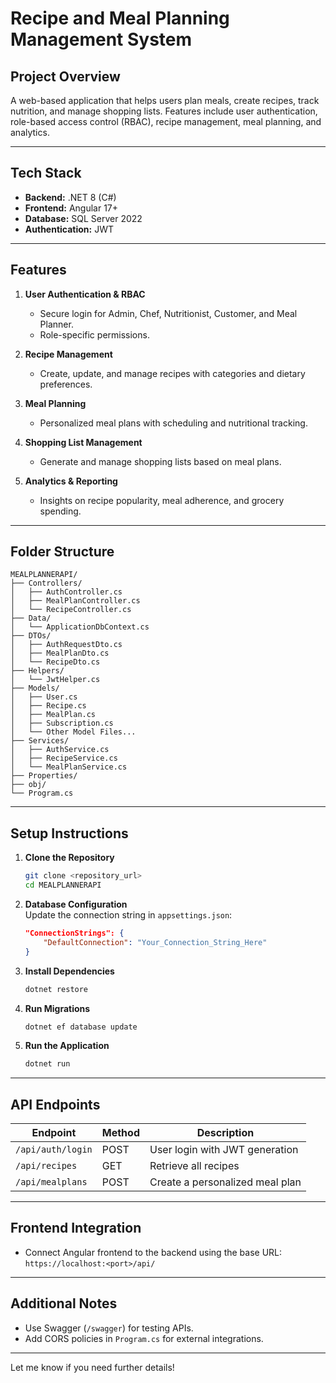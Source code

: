 ﻿# **Recipe and Meal Planning Management System**

## **Project Overview**  
A web-based application that helps users plan meals, create recipes, track nutrition, and manage shopping lists. Features include user authentication, role-based access control (RBAC), recipe management, meal planning, and analytics.

---

## **Tech Stack**
- **Backend:** .NET 8 (C#)  
- **Frontend:** Angular 17+  
- **Database:** SQL Server 2022  
- **Authentication:** JWT  

---

## **Features**
1. **User Authentication & RBAC**  
   - Secure login for Admin, Chef, Nutritionist, Customer, and Meal Planner.  
   - Role-specific permissions.  

2. **Recipe Management**  
   - Create, update, and manage recipes with categories and dietary preferences.  

3. **Meal Planning**  
   - Personalized meal plans with scheduling and nutritional tracking.  

4. **Shopping List Management**  
   - Generate and manage shopping lists based on meal plans.  

5. **Analytics & Reporting**  
   - Insights on recipe popularity, meal adherence, and grocery spending.

---

## **Folder Structure**
```
MEALPLANNERAPI/
├── Controllers/
│   ├── AuthController.cs
│   ├── MealPlanController.cs
│   └── RecipeController.cs
├── Data/
│   └── ApplicationDbContext.cs
├── DTOs/
│   ├── AuthRequestDto.cs
│   ├── MealPlanDto.cs
│   └── RecipeDto.cs
├── Helpers/
│   └── JwtHelper.cs
├── Models/
│   ├── User.cs
│   ├── Recipe.cs
│   ├── MealPlan.cs
│   ├── Subscription.cs
│   └── Other Model Files...
├── Services/
│   ├── AuthService.cs
│   ├── RecipeService.cs
│   └── MealPlanService.cs
├── Properties/
├── obj/
└── Program.cs
```

---

## **Setup Instructions**
1. **Clone the Repository**
   ```bash
   git clone <repository_url>
   cd MEALPLANNERAPI
   ```

2. **Database Configuration**  
   Update the connection string in `appsettings.json`:
   ```json
   "ConnectionStrings": {
       "DefaultConnection": "Your_Connection_String_Here"
   }
   ```

3. **Install Dependencies**
   ```bash
   dotnet restore
   ```

4. **Run Migrations**
   ```bash
   dotnet ef database update
   ```

5. **Run the Application**
   ```bash
   dotnet run
   ```

---

## **API Endpoints**
| Endpoint              | Method | Description                       |
|-----------------------|--------|-----------------------------------|
| `/api/auth/login`     | POST   | User login with JWT generation    |
| `/api/recipes`        | GET    | Retrieve all recipes              |
| `/api/mealplans`      | POST   | Create a personalized meal plan   |

---

## **Frontend Integration**  
- Connect Angular frontend to the backend using the base URL:  
  `https://localhost:<port>/api/`

---

## **Additional Notes**
- Use Swagger (`/swagger`) for testing APIs.  
- Add CORS policies in `Program.cs` for external integrations.

---

Let me know if you need further details!